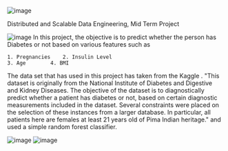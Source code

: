  ![image](https://user-images.githubusercontent.com/99366942/196695905-277c3466-0054-4773-809f-481cacd42dbc.png)

Distributed and Scalable Data Engineering, Mid Term Project

![image](https://user-images.githubusercontent.com/99366942/196695788-03eb991e-e0a8-4445-8661-304c0700ccc8.png)
In this project, the objective is to predict whether the person has Diabetes or not based on various features such as
		
    1. Pregnancies    2. Insulin Level
    3. Age	      4. BMI
The data set that has used in this project has taken from the Kaggle . "This dataset is originally from the National Institute of Diabetes and Digestive and Kidney Diseases. The objective of the dataset is to diagnostically predict whether a patient has diabetes or not, based on certain diagnostic measurements included in the dataset. Several constraints were placed on the selection of these instances from a larger database. In particular, all patients here are females at least 21 years old of Pima Indian heritage." and used a simple random forest classifier.


![image](https://user-images.githubusercontent.com/99366942/196711441-fdbf6949-d025-4ddf-bc9b-0176b4f44362.png)
![image](https://user-images.githubusercontent.com/99366942/196711604-75dc5248-9a96-4678-b7f2-017872c3f701.png)

